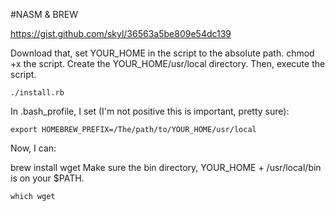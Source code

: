 #NASM & BREW

https://gist.github.com/skyl/36563a5be809e54dc139

Download that, set YOUR_HOME in the script to the absolute path. 
chmod +x the script. Create the YOUR_HOME/usr/local directory. 
Then, execute the script.
```
./install.rb
```
In .bash_profile, I set (I'm not positive this is important, pretty sure):

```
export HOMEBREW_PREFIX=/The/path/to/YOUR_HOME/usr/local
```
Now, I can:

brew install wget
Make sure the bin directory, YOUR_HOME + /usr/local/bin is on your $PATH.

```
which wget
```